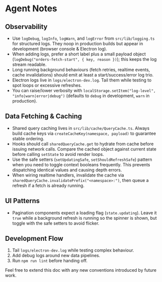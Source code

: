 # Agent Notes

## Observability

- Use `logDebug`, `logInfo`, `logWarn`, and `logError` from `src/lib/logging.ts` for structured logs. They noop in production builds but appear in development (browser console & Electron log).
- When adding logs, prefer a short label plus a small payload object (`logDebug("orders-fetch-start", { key, reason })`); this keeps the log stream readable.
- Long running background behaviours (fetch retries, realtime events, cache invalidations) should emit at least a start/success/error log trio.
- Electron logs live in `logs/electron-dev.log`. Tail them while testing to spot loops or excessive refreshes.
- You can raise/lower verbosity with `localStorage.setItem("log-level", "info|warn|error|debug")` (defaults to `debug` in development, `warn` in production).

## Data Fetching & Caching

- Shared query caching lives in `src/lib/cache/QueryCache.ts`. Always build cache keys via `createCacheKey(namespace, payload)` to guarantee stable ordering.
- Hooks should call `sharedQueryCache.get` to hydrate from cache before issuing network calls. Compare the cached object against current state before calling `setState` to avoid render loops.
- Use the safe setters (`setUpdatingSafe`, `setShouldRefreshSafe`) pattern when you need to toggle context booleans frequently. This prevents dispatching identical values and causing depth errors.
- When wiring realtime handlers, invalidate the cache via `sharedQueryCache.invalidatePrefix("<namespace>:")`, then queue a refresh if a fetch is already running.

## UI Patterns

- Pagination components expect a loading flag (`state.updating`). Leave it `true` while a background refresh is running so the spinner is shown, but toggle with the safe setters to avoid flicker.

## Development Flow

1. Tail `logs/electron-dev.log` while testing complex behaviour.
2. Add debug logs around new data pipelines.
3. Run `npm run lint` before handing off.

Feel free to extend this doc with any new conventions introduced by future work.
